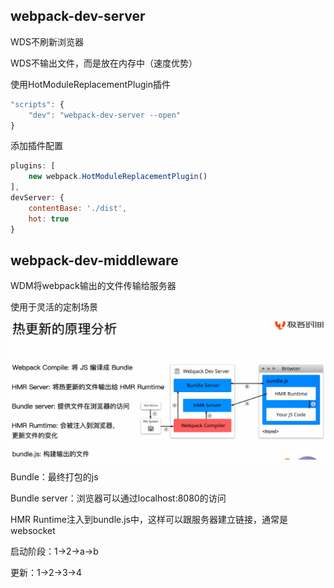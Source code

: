 ## webpack-dev-server



WDS不刷新浏览器

WDS不输出文件，而是放在内存中（速度优势）

使用HotModuleReplacementPlugin插件



```js
"scripts": {
	"dev": "webpack-dev-server --open"
}
```

添加插件配置

```js
plugins: [
    new webpack.HotModuleReplacementPlugin()
],
devServer: {
    contentBase: './dist',
    hot: true
}
```







## webpack-dev-middleware



WDM将webpack输出的文件传输给服务器

使用于灵活的定制场景









![1571305455200](../../_assets/image/1571305455200.png)

Bundle：最终打包的js

Bundle server：浏览器可以通过localhost:8080的访问

HMR Runtime注入到bundle.js中，这样可以跟服务器建立链接，通常是websocket



启动阶段：1->2->a->b

更新：1->2->3->4

